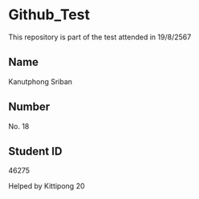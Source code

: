 # Github_Test
This repository is part of the test attended in 19/8/2567

## Name
Kanutphong Sriban

## Number
No. 18

## Student ID
46275

Helped by Kittipong 20